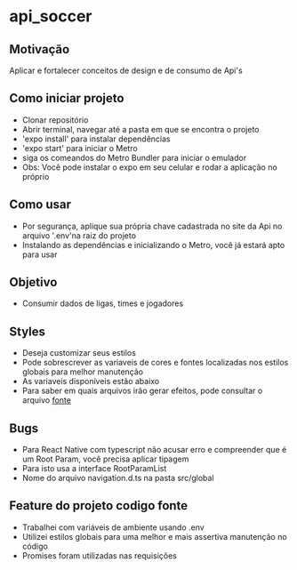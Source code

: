 # api_soccer


## Motivação

Aplicar e fortalecer conceitos de design e de consumo de Api's

## Como iniciar projeto

- Clonar repositório
- Abrir terminal, navegar até a pasta em que se encontra o projeto
- 'expo install' para instalar dependências
- 'expo start' para iniciar o Metro
- siga os comeandos do Metro Bundler para iniciar o emulador
- Obs: Você pode instalar o expo em seu celular e rodar a aplicação no próprio

## Como usar

- Por segurança, aplique sua própria chave cadastrada no site da Api no arquivo '.env'na raiz do projeto
- Instalando as dependências e inicializando o Metro, você já estará apto para usar


## Objetivo

- Consumir dados de ligas, times e jogadores

## Styles

- Deseja customizar seus estilos
- Pode sobrescrever as variaveis de cores e fontes localizadas nos estilos globais para melhor manutenção
- As variaveis disponíveis estão abaixo
- Para saber em quais arquivos irão gerar efeitos, pode consultar o arquivo [fonte](https://github.com/victor-manoel/api_soccer/blob/master/src/global/styles/theme.js)


## Bugs

- Para React Native com typescript não acusar erro e compreender que é um Root Param, você precisa aplicar tipagem
- Para isto usa a interface RootParamList
- Nome do arquivo navigation.d.ts na pasta src/global


## Feature do projeto codigo fonte

- Trabalhei com variáveis de ambiente usando .env
- Utilizei estilos globais para uma melhor e mais assertiva manutenção no código
- Promises foram utilizadas nas requisições

